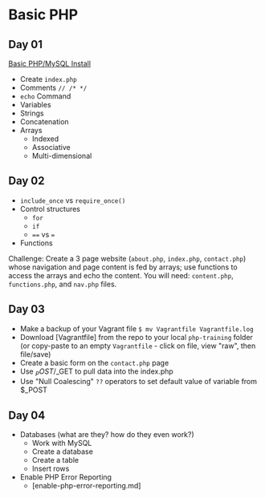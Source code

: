 # Basic PHP #
## Day 01 ##
[Basic PHP/MySQL Install](basic-php-instructions.md)
 - Create ```index.php```
 - Comments ```// /* */```
 - ```echo``` Command
 - Variables
 - Strings
 - Concatenation
 - Arrays
   - Indexed
   - Associative
   - Multi-dimensional

## Day 02 ##
 - ```include_once``` vs ```require_once()```
 - Control structures
   - ```for```
   - ```if```
   - ```==``` vs ```=```
 - Functions

Challenge: Create a 3 page website (```about.php```, ```index.php```, ```contact.php```) whose navigation and page content is fed by arrays; use functions to access the arrays and echo the content. You will need:  ```content.php```, ```functions.php```, and ```nav.php``` files.

## Day 03 ##

 - Make a backup of your Vagrant file
    ```$ mv Vagrantfile Vagrantfile.log```
 - Download [Vagrantfile] from the repo to your local ```php-training``` folder (or copy-paste to an empty ```Vagrantfile``` - click on file, view "raw", then file/save)
 - Create a basic form on the ```contact.php``` page
 - Use $_POST/$_GET to pull data into the index.php
 - Use "Null Coalescing" ```??``` operators to set default value of variable from $_POST

## Day 04 ##
 - Databases (what are they? how do they even work?)
    - Work with MySQL
    - Create a database
    - Create a table
    - Insert rows
 - Enable PHP Error Reporting
   - [enable-php-error-reporting.md]
